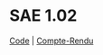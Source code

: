 # SAE 1.02
[Code](https://codefirst.iut.uca.fr/git/matheo.pichot-moise/sae1-02/releases) | [Compte-Rendu](https://codefirst.iut.uca.fr/git/matheo.pichot-moise/sae1-02/wiki/Compte-Rendu)